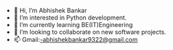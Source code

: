 - 👋 Hi, I’m Abhishek Bankar
- 👀 I’m interested in Python development.
- 🌱 I’m currently learning BE(IT)Engineering
- 💞️ I’m looking to collaborate on new software projects.
- 📫 Gmail:-abhishekbankar9322@gmail.com

<!---
AbhishekBankar16/AbhishekBankar16 is a ✨ special ✨ repository because its `README.md` (this file) appears on your GitHub profile.
You can click the Preview link to take a look at your changes.
--->
